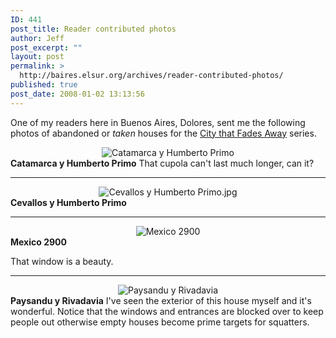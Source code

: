 ```yaml
---
ID: 441
post_title: Reader contributed photos
author: Jeff
post_excerpt: ""
layout: post
permalink: >
  http://baires.elsur.org/archives/reader-contributed-photos/
published: true
post_date: 2008-01-02 13:13:56
---
```

One of my readers here in Buenos Aires, Dolores, sent me the following photos of abandoned or <em>taken </em> houses for the <a href="http://baires.elsur.org/archives/the-city-that-fades-away/">City that Fades Away</a> series. 


<center>
<img src='http://baires.elsur.org/wp-content/uploads/2008/01/catamarca-y-humberto-primo.jpg' alt='Catamarca y Humberto Primo' />
</center>
<strong>Catamarca y Humberto Primo</strong>
That cupola can't last much longer, can it?


---




<center>
<img src='http://baires.elsur.org/wp-content/uploads/2008/01/cevallos-y-humberto-primo.jpg' alt='Cevallos y Humberto Primo.jpg' />
</center>
<strong>Cevallos y Humberto Primo</strong>


---


<center>
<img src='http://baires.elsur.org/wp-content/uploads/2008/01/mexico-2900.jpg' alt='Mexico 2900' />
</center>
<strong>Mexico 2900</strong>

That window is a beauty.


---





<center>
<img src='http://baires.elsur.org/wp-content/uploads/2008/01/paysandu-y-rivadavia.jpg' alt='Paysandu y Rivadavia' />
</center>
<strong>Paysandu y Rivadavia</strong>
I've seen the exterior of this house myself and it's wonderful. Notice that the windows and entrances are blocked over to keep people out otherwise empty houses become prime targets for squatters.